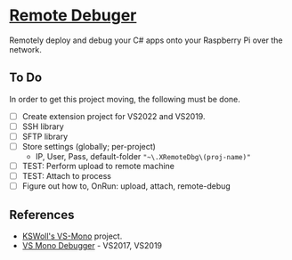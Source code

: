 # [Remote Debuger](https://github.com/SuessLabs/RemoteDebug.git)

Remotely deploy and debug your C# apps onto your Raspberry Pi over the network.

## To Do

In order to get this project moving, the following must be done.

* [ ] Create extension project for VS2022 and VS2019.
* [ ] SSH library
* [ ] SFTP library
* [ ] Store settings (globally; per-project)
  * IP, User, Pass, default-folder `"~\.XRemoteDbg\(proj-name)"`
* [ ] TEST: Perform upload to remote machine
* [ ] TEST: Attach to process
* [ ] Figure out how to, OnRun: upload, attach, remote-debug

## References

* [KSWoll's VS-Mono](https://github.com/kswoll/vs-mono) project.
* [VS Mono Debugger](https://github.com/GordianDotNet/VSMonoDebugger) - VS2017, VS2019
